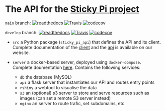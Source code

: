 # The API for the [Sticky Pi project](https://sticky-pi.github.io)

`main` branch:
[![readthedocs](https://readthedocs.org/projects/sticky_pi_api/badge/?version=latest)](https://sticky_pi_api.readthedocs.io/en/latest/?badge=latest)
[![Travis](https://travis-ci.org/sticky-pi/sticky-pi-api.svg?branch=main)](https://travis-ci.org/sticky-pi/sticky-pi-ap)
[![codecov](https://codecov.io/gh/sticky-pi/sticky-pi-api/branch/main/graph/badge.svg)](https://codecov.io/gh/sticky-pi/sticky-pi-api)

`develop` branch:
[![readthedocs](https://readthedocs.org/projects/sticky_pi_api/badge/?version=latest)](https://sticky_pi_api.readthedocs.io/en/latest/?badge=latest)
[![Travis](https://travis-ci.org/sticky-pi/sticky-pi-api.svg?branch=develop)](https://travis-ci.org/sticky-pi/sticky-pi-ap)
[![codecov](https://codecov.io/gh/sticky-pi/sticky-pi-api/branch/develop/graph/badge.svg)](https://codecov.io/gh/sticky-pi/sticky-pi-api)





* `src` a Python package (`sticky_pi_api`) that defines the API and its client. 
Complete documentation of the [client](https://sticky-pi.github.io/client) and 
the [api](https://sticky-pi.github.io/api) is available on our website.


* `server` a docker-based server, deployed using `docker-compose`. Complete doumentation [here](https://sticky-pi.github.io/server). Contains the following services:
  * `db` the database (MySQL)
  * `api` a flask server that instantiates our API and routes entry points
  * `rshiny` a webtool to visualise the data
  * `s3` an (optional) s3 server to store and serve resources such as images (can set a remote S3 server instead)
  * `nginx` an server to route trafic, set subdomains, etc


